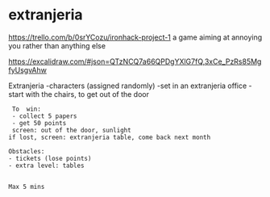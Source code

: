 # extranjeria
https://trello.com/b/0srYCozu/ironhack-project-1
a game aiming at annoying you rather than anything else

https://excalidraw.com/#json=QTzNCQ7a66QPDgYXlG7fQ,3xCe_PzRs85MgfyUsgvAhw

Extranjeria
      -characters (assigned randomly)
      -set in an extranjeria office
      -start with the chairs, to get out of the door

     To  win:
     - collect 5 papers
     - get 50 points
     screen: out of the door, sunlight
    if lost, screen: extranjeria table, come back next month

    Obstacles:
    - tickets (lose points)
    - extra level: tables

    
    Max 5 mins
    


